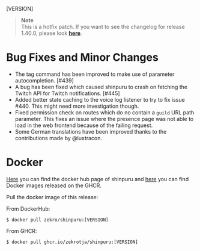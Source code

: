 [VERSION]

> **Note**  
> This is a hotfix patch. If you want to see the changelog for release 1.40.0, please look [**here**](https://github.com/zekroTJA/shinpuru/releases/tag/1.40.0).

# Bug Fixes and Minor Changes

- The tag command has been improved to make use of parameter autocompletion. [#439]
- A bug has been fixed which caused shinpuru to crash on fetching the Twitch API for Twitch notifications. [#445]
- Added better state caching to the voice log listener to try to fix issue #440. This might need more investigation though.
- Fixed permission check on routes which do no contain a `guild` URL path parameter. This fixes an issue where the presence page was not able to load in the web frontend because of the failing request.
- Some German translations have been improved thanks to the contributions made by @luxtracon.

# Docker

[Here](https://hub.docker.com/r/zekro/shinpuru) you can find the docker hub page of shinpuru and [here](https://github.com/zekroTJA?tab=packages&repo_name=shinpuru) you can find Docker images released on the GHCR.

Pull the docker image of this release:

From DockerHub:

```
$ docker pull zekro/shinpuru:[VERSION]
```

From GHCR:

```
$ docker pull ghcr.io/zekrotja/shinpuru:[VERSION]
```
